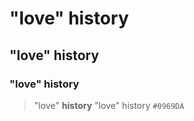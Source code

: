 # "love" history
## "love" history
### "love" history
>"love" **history**
>"love" history
`#0969DA`
